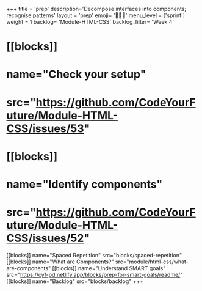 +++
title = 'prep'
description='Decompose interfaces into components; recognise patterns'
layout = 'prep'
emoji= '🧑🏾‍💻'
menu_level = ['sprint']
weight = 1
backlog= 'Module-HTML-CSS'
backlog_filter= 'Week 4'
# [[blocks]]
# name="Check your setup"
# src="https://github.com/CodeYourFuture/Module-HTML-CSS/issues/53"
# [[blocks]]
# name="Identify components"
# src="https://github.com/CodeYourFuture/Module-HTML-CSS/issues/52"
[[blocks]]
name="Spaced Repetition"
src="blocks/spaced-repetition"
[[blocks]]
name="What are Components?"
src="module/html-css/what-are-components"
[[blocks]]
name="Understand SMART goals"
src="https://cyf-pd.netlify.app/blocks/prep-for-smart-goals/readme/"
[[blocks]]
name="Backlog"
src="blocks/backlog"
+++
